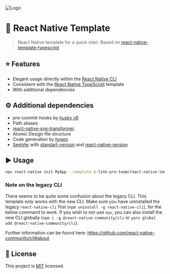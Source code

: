 ![Logo](https://i.postimg.cc/xCtC038W/ilink.png)

# :space_invader: React Native Template

> React Native template for a quick start. Based on [react-native-template-typescript](https://github.com/react-native-community/react-native-template-typescript)
## :star: Features

- Elegant usage directly within the [React Native CLI](https://github.com/react-native-community/cli)
- Consistent with the [React Native TypeScript]((https://github.com/react-native-community/react-native-template-typescript)) template
- With additional dependencies

## :gear: Additional dependencies

- pre-commit-hooks by [husky v6](https://typicode.github.io/husky/)
- Path aliases
- [react-native-svg-transformer](https://github.com/kristerkari/react-native-svg-transformer)
- Atomic Design file structure
- Code generation by [hygen](https://www.hygen.io/)
- [SemVer](https://semver.org/) with [standart-version](https://github.com/conventional-changelog/standard-version) and [react-native-version](https://github.com/stovmascript/react-native-version)

## :arrow_forward: Usage

```sh
npx react-native init MyApp --template i-link-pro-team/react-native-template
```

### Note on the legacy CLI
There seems to be quite some confusion about the legacy CLI. This template only works with the new CLI. Make sure you have uninstalled the legacy `react-native-cli` first (`npm uninstall -g react-native-cli`), for the below command to work. If you wish to not use `npx`, you can also install the new CLI globally (`npm i -g @react-native-community/cli` or `yarn global add @react-native-community/cli`).

Further information can be found here: https://github.com/react-native-community/cli#about

## :bookmark: License

This project is [MIT](LICENSE) licensed.
